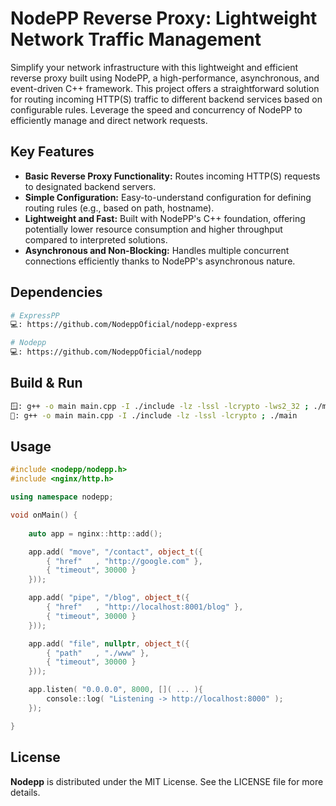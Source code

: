 # NodePP Reverse Proxy: Lightweight Network Traffic Management

Simplify your network infrastructure with this lightweight and efficient reverse proxy built using NodePP, a high-performance, asynchronous, and event-driven C++ framework. This project offers a straightforward solution for routing incoming HTTP(S) traffic to different backend services based on configurable rules. Leverage the speed and concurrency of NodePP to efficiently manage and direct network requests.

## Key Features

- **Basic Reverse Proxy Functionality:** Routes incoming HTTP(S) requests to designated backend servers.
- **Simple Configuration:** Easy-to-understand configuration for defining routing rules (e.g., based on path, hostname).
- **Lightweight and Fast:** Built with NodePP's C++ foundation, offering potentially lower resource consumption and higher throughput compared to interpreted solutions.
- **Asynchronous and Non-Blocking:** Handles multiple concurrent connections efficiently thanks to NodePP's asynchronous nature.

## Dependencies
```bash
# ExpressPP
💻: https://github.com/NodeppOficial/nodepp-express

# Nodepp
💻: https://github.com/NodeppOficial/nodepp
```

## Build & Run
```bash
🪟: g++ -o main main.cpp -I ./include -lz -lssl -lcrypto -lws2_32 ; ./main
🐧: g++ -o main main.cpp -I ./include -lz -lssl -lcrypto ; ./main
```

## Usage

```cpp
#include <nodepp/nodepp.h>
#include <nginx/http.h>

using namespace nodepp;

void onMain() {
    
    auto app = nginx::http::add();

    app.add( "move", "/contact", object_t({
        { "href"   , "http://google.com" },
        { "timeout", 30000 }
    }));

    app.add( "pipe", "/blog", object_t({
        { "href"   , "http://localhost:8001/blog" },
        { "timeout", 30000 }
    }));

    app.add( "file", nullptr, object_t({
        { "path"   , "./www" },
        { "timeout", 30000 }
    }));

    app.listen( "0.0.0.0", 8000, []( ... ){
        console::log( "Listening -> http://localhost:8000" );
    });

}
```

## License

**Nodepp** is distributed under the MIT License. See the LICENSE file for more details.

